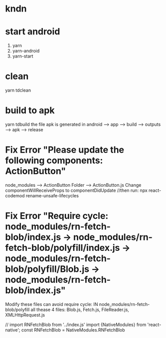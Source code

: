# kndn

# start android
1. yarn
2. yarn-android
3. yarn-start

# clean
yarn tdclean

# build to apk
yarn tdbuild
the file apk is generated in android --> app --> build --> outputs --> apk --> release

# Fix Error "Please update the following components: ActionButton"
node_modules --> ActionButton Folder --> ActionButton.js Change componentWillReceiveProps to componentDidUpdate
//then run: npx react-codemod rename-unsafe-lifecycles

# Fix Error "Require cycle: node_modules/rn-fetch-blob/index.js -> node_modules/rn-fetch-blob/polyfill/index.js -> node_modules/rn-fetch-blob/polyfill/Blob.js -> node_modules/rn-fetch-blob/index.js"
Modify these files can avoid require cycle:
IN node_modules/rn-fetch-blob/polyfill
all thease 4 files: Blob.js, Fetch.js, FileReader.js, XMLHttpRequest.js

// import RNFetchBlob from '../index.js'
import {NativeModules} from 'react-native';
const RNFetchBlob = NativeModules.RNFetchBlob